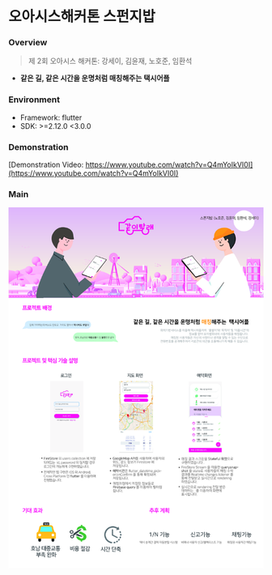 # 오아시스해커톤 스펀지밥

### Overview
> 제 2회 오아시스 해커톤: 강세이, 김윤재, 노호준, 임환석

- **같은 길, 같은 시간을 운명처럼 매칭해주는 택시어플**

### Environment

- Framework: flutter
- SDK: >=2.12.0 <3.0.0

### Demonstration
[Demonstration Video: https://www.youtube.com/watch?v=Q4mYoIkVI0I](https://www.youtube.com/watch?v=Q4mYoIkVI0I)

### Main
<a href="#"><img src='./img/fig1.jpg'>

